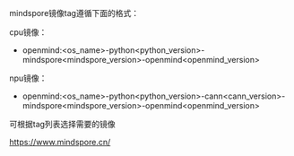 mindspore镜像tag遵循下面的格式：

cpu镜像：

 - openmind:<os_name>-python<python_version>-mindspore<mindspore_version>-openmind<openmind_version>

npu镜像：

 - openmind:<os_name>-python<python_version>-cann<cann_version>-mindspore<mindspore_version>-openmind<openmind_version>

可根据tag列表选择需要的镜像

https://www.mindspore.cn/